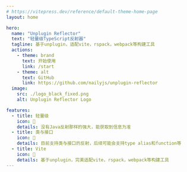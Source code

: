 ```yaml
---
# https://vitepress.dev/reference/default-theme-home-page
layout: home

hero:
  name: "Unplugin Reflector"
  text: "轻量级TypeScript反射器"
  tagline: 基于unplugin，适配vite，rspack，webpack等构建工具
  actions:
    - theme: brand
      text: 开始使用
      link: /start
    - theme: alt
      text: GitHub
      link: https://github.com/nailyjs/unplugin-reflector
  image:
    src: ./logo_black_fixed.png
    alt: Unplugin Reflector Logo

features:
  - title: 轻量级
    icon: 🎹
    details: 没有Java反射那样的强大，能获取到信息为准
  - title: 类与接口
    icon: 🎯
    details: 目前支持类与接口的反射，后续可能会支持type alias和function等
  - title: Vite
    icon: 🚀
    details: 基于unplugin，完美适配vite，rspack，webpack等构建工具
---
```

